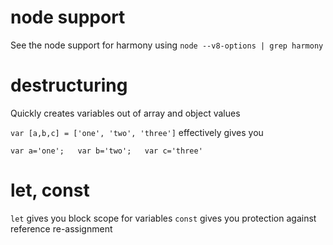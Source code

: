 
# node support
See the node support for harmony using `node --v8-options | grep harmony`

# destructuring
Quickly creates variables out of array and object values

`var [a,b,c] = ['one', 'two', 'three']` effectively gives you

`var a='one';   var b='two';   var c='three'`

# let, const
`let` gives you block scope for variables
`const` gives you protection against reference re-assignment
